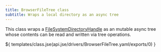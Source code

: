 ```yaml
---
title: BrowserFileTree class
subtitle: Wraps a local directory as an async tree
---
```


This class wraps a [FileSystemDirectoryHandle](https://developer.mozilla.org/en-US/docs/Web/API/FileSystemDirectoryHandle) as an mutable async tree whose contents can be read and written via tree operations.

${ templates/class.jse(api.jse/drivers/BrowserFileTree.yaml/exports/0) }

